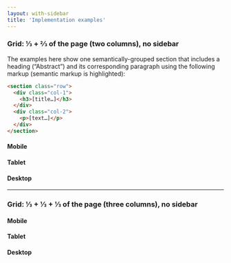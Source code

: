 ```yaml
---
layout: with-sidebar
title: 'Implementation examples'
---
```


### Grid: ⅓ + ⅔ of the page (two columns), no sidebar

The examples here show one semantically-grouped section that includes a heading (“Abstract”) and its corresponding paragraph using the following markup (semantic markup is highlighted):

```html
<section class="row">
  <div class="col-1">
    <h3>[title…]</h3>
  </div>
  <div class="col-2">
    <p>[text…]</p>
  </div>
</section>
```

#### Mobile

#### Tablet

#### Desktop

---

### Grid: ⅓ + ⅓ + ⅓ of the page (three columns), no sidebar

#### Mobile

#### Tablet

#### Desktop
